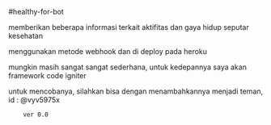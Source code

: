#healthy-for-bot

memberikan beberapa informasi terkait aktifitas dan gaya hidup seputar kesehatan

menggunakan metode webhook dan di deploy pada heroku

mungkin masih sangat sangat sederhana, untuk kedepannya saya akan framework code igniter

untuk mencobanya, silahkan bisa dengan menambahkannya menjadi teman,
id : @vyv5975x
        
        
        ver 0.0
